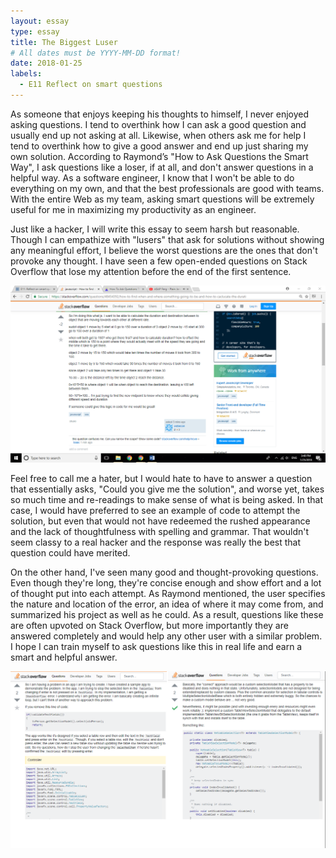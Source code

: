 ```yaml
---
layout: essay
type: essay
title: The Biggest Luser
# All dates must be YYYY-MM-DD format!
date: 2018-01-25
labels:
  - E11 Reflect on smart questions
---
```


As someone that enjoys keeping his thoughts to himself, I never enjoyed asking questions. I tend to overthink how I can ask a good question and usually end up not asking at all. Likewise, when others ask me for help I tend to overthink how to give a good answer and end up just sharing my own solution. According to Raymond’s "How to Ask Questions the Smart Way", I ask questions like a loser, if at all, and don't answer questions in a helpful way. As a software engineer, I know that I won't be able to do everything on my own, and that the best professionals are good with teams. With the entire Web as my team, asking smart questions will be extremely useful for me in maximizing my productivity as an engineer.

Just like a hacker, I will write this essay to seem harsh but reasonable. Though I can empathize with "lusers" that ask for solutions without showing any meaningful effort, I believe the worst questions are the ones that don't provoke any thought. I have seen a few open-ended questions on Stack Overflow that lose my attention before the end of the first sentence.

<img class="ui image" src="../images/vagueQuestion.png">

Feel free to call me a hater, but I would hate to have to answer a question that essentially asks, "Could you give me the solution", and worse yet, takes so much time and re-readings to make sense of what is being asked. In that case, I would have preferred to see an example of code to attempt the solution, but even that would not have redeemed the rushed appearance and the lack of thoughtfulness with spelling and grammar. That wouldn't seem classy to a real hacker and the response was really the best that question could have merited.

On the other hand, I've seen many good and thought-provoking questions. Even though they're long, they're concise enough and show effort and a lot of thought put into each attempt. As Raymond mentioned, the user specifies the nature and location of the error, an idea of where it may come from, and summarized his project as well as he could. As a result, questions like these are often upvoted on Stack Overflow, but more importantly they are answered completely and would help any other user with a similar problem. I hope I can train myself to ask questions like this in real life and earn a smart and helpful answer.

<img class="ui image" src="../images/productiveQuestion.png">
